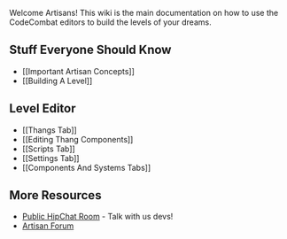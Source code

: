 Welcome Artisans! This wiki is the main documentation on how to use the CodeCombat editors to build the levels of your dreams.

## Stuff Everyone Should Know

* [[Important Artisan Concepts]]
* [[Building A Level]]

## Level Editor

* [[Thangs Tab]]
* [[Editing Thang Components]]
* [[Scripts Tab]]
* [[Settings Tab]]
* [[Components And Systems Tabs]]

## More Resources

* [Public HipChat Room](http://www.hipchat.com/g3plnOKqa) - Talk with us devs!
* [Artisan Forum](http://discourse.codecombat.com/category/artisan)